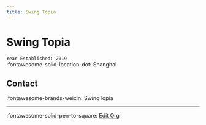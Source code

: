 ```yaml
---
title: Swing Topia
---
```


# Swing Topia

`Year Established: 2019`  
:fontawesome-solid-location-dot: Shanghai  


## Contact

:fontawesome-brands-weixin: SwingTopia  

---

:fontawesome-solid-pen-to-square: [Edit Org](https://github.com/swingdance/orgs/issues/new?assignees=&labels=update+org&projects=&template=03-update_entity.yml&title=Update%20Org%3A%20zh_CN%20%E2%80%A2%20Swing%20Topia&region=zh_CN&id=swing-topia&name=Swing%20Topia)
